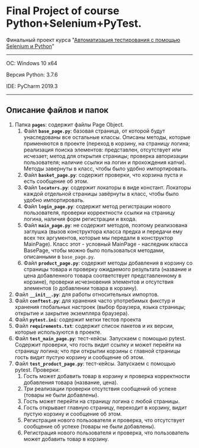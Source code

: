 # Final Project of course Python+Selenium+PyTest.
Финальный проект курса "[Автоматизация тестирования с помощью Selenium и Python](https://stepik.org/course/575)"
____
ОС: Windows 10 x64

Версия Python: 3.7.6

IDE: PyCharm 2019.3
____

## Описание файлов и папок

1. Папка **`pages`**: содержит файлы Page Object.
    1. Файл **`base_page.py`**: базовая страница, от которой будут унаследованы все остальные классы. Описаны методы, которые применяются в проекте (переход в корзину, на страницу логина; реализация поиска элементов: представлен, отсутствует или исчезает; метод для открытия страницы; проверка авторизации пользователя; наличие ссылки на логин и прохождения капчи). Методы завернуты в класс, чтобы было удобно импортировать. 
    2. Файл **`basket_page.py`**: содержит проверки, что корзина пуста и есть сообщение об этом.
    3. Файл **`locators.py`**: содержит локаторы в виде констант. Локаторы каждой отдельной страницы завёрнуты в класс, чтобы было удобно импортировать.
    4. Файл **`login_page.py`**: содержит метод регистрации нового пользователя, проверки корректности ссылки на страницу логина, наличия форм регистрации и входа.
    5. Файл **`main_page.py`**: не содержит методов, поэтому реализована заглушка (вызов конструктора класса предка и передачи ему всех тех аргументов, которые мы передали в конструктор MainPage). Класс этот - условный MainPage - наследник класса BasePage, чтобы можно было пользоваться методами, описанными в `base_page.py`.
    6. Файл **`product_page.py`**: содержит методы добавления в корзину со страницы товара и проверку ожидаемого результата (название и цена добавленного товара соответствует представленному в корзине), проверки исчезновения элементов и отсутствия элементов (о добавлении товара в корзину).
2. Файл **`__init__.py`**: для работы относительных импортов.
3. Файл **`conftest.py`**: для хранения часто употребимых фикстур и хранения глобальных настроек (выбор браузера, языка страницы; открытие и закрытие экземпляра браузера).
4. Файл **`pytest.ini`**: содержит метки тестов проекта
5. Файл **`requirements.txt`**: содержит список пакетов и их версии, которые используются в проекте.
6. Файл **`test_main_page.py`**: тест-кейсы. Запускаем с помощью pytest. Содержит проверки, что гость видит ссылку и может перейти на страницу логина; что при открытии корзины с главной страницы гость видит пустую корзину и сообщение об этом.
7. Файл **`test_product_page.py`**: тест-кейсы. Запускаем с помощью pytest. Проверки:
    1. Гость может добавить товар в корзину и проверка корректности добавления товара (название, цена).
    2. Три реализации проверки отсутствия сообщений об успехе (товары не были добавлены).
    3. Гость может перейти на страницу логина с любой страницы.
    4. Гость открывает главную страницу, переходит в корзину, видит пустую корзину и сообщение об этом.
    5. Регистрация нового пользователя и проверка, что отсутствует сообщение об успехе (товары не были добавлены).
    6. Регистрация нового пользователя и проверка, что пользователь может добавить товар в корзину.